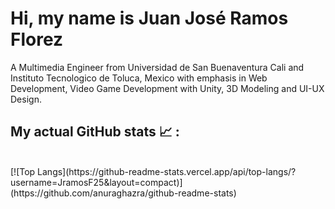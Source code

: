 # Hi, my name is Juan José Ramos Florez

A Multimedia Engineer from Universidad de San Buenaventura Cali and Instituto Tecnologico de Toluca, Mexico with emphasis in Web Development, Video Game Development with Unity, 3D Modeling and UI-UX Design.


## My actual GitHub stats 📈 : 
<br>
[![Top Langs](https://github-readme-stats.vercel.app/api/top-langs/?username=JramosF25&layout=compact)](https://github.com/anuraghazra/github-readme-stats)
<br>
